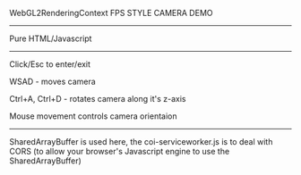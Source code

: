 WebGL2RenderingContext FPS STYLE CAMERA DEMO

***

Pure HTML/Javascript

***

Click/Esc to enter/exit

WSAD - moves camera

Ctrl+A, Ctrl+D - rotates camera along it's z-axis

Mouse movement controls camera orientaion

***

SharedArrayBuffer is used here, the coi-serviceworker.js is to deal with CORS  (to allow your browser's Javascript engine to use the SharedArrayBuffer)
